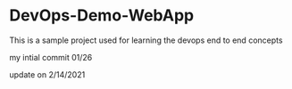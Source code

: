 # DevOps-Demo-WebApp
This is a sample project used for learning the devops end to end concepts

my intial commit 01/26

update on 2/14/2021
